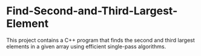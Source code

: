 # Find-Second-and-Third-Largest-Element
This project contains a C++ program that finds the second and third largest elements in a given array using efficient single-pass algorithms.
